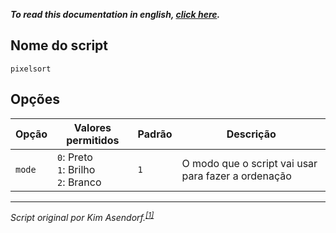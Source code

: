 ***To read this documentation in english, [click here](./README-en-us.md).***

## Nome do script

`pixelsort`

## Opções

| Opção | Valores permitidos | Padrão | Descrição |
|--------|---------|-------------|----------------|
| `mode` |  `0`: Preto<br>`1`: Brilho<br>`2`: Branco | `1` | O modo que o script vai usar para fazer a ordenação
 



---
*Script original por Kim Asendorf.<sup>[[1]](https://github.com/kimasendorf/ASDFPixelSort)<sup>*